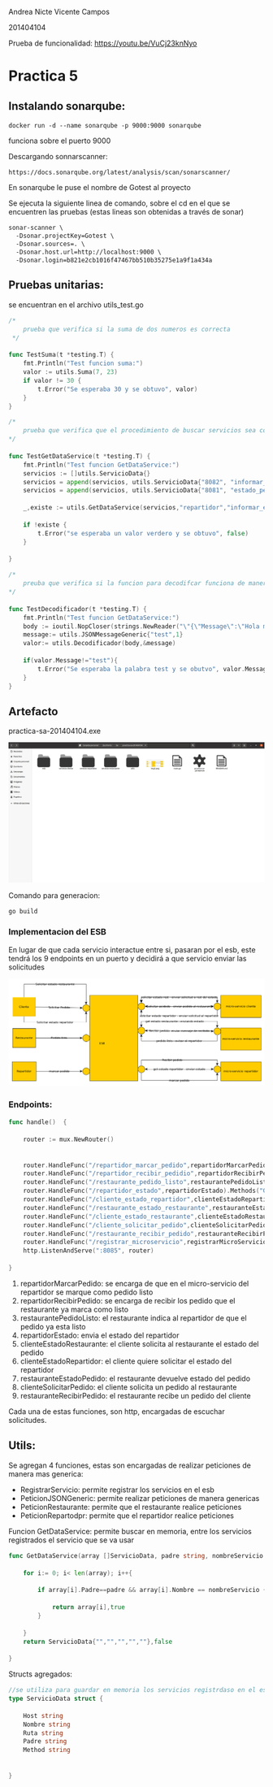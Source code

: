 Andrea Nicte Vicente Campos

201404104



Prueba de funcionalidad: https://youtu.be/VuCj23knNyo

# Practica 5



## Instalando sonarqube:

```
docker run -d --name sonarqube -p 9000:9000 sonarqube
```

funciona sobre el puerto 9000



Descargando sonnarscanner:

```
https://docs.sonarqube.org/latest/analysis/scan/sonarscanner/
```



En sonarqube le puse el nombre de Gotest al proyecto



Se ejecuta la siguiente linea de comando, sobre el cd en el que se encuentren las pruebas (estas lineas son obtenidas a través de sonar)

```
sonar-scanner \
  -Dsonar.projectKey=Gotest \
  -Dsonar.sources=. \
  -Dsonar.host.url=http://localhost:9000 \
  -Dsonar.login=b821e2cb1016f47467bb510b35275e1a9f1a434a
```



## Pruebas unitarias:

se encuentran en el archivo utils_test.go



```go
/*
	prueba que verifica si la suma de dos numeros es correcta
 */

func TestSuma(t *testing.T) {
	fmt.Println("Test funcion suma:")
	valor := utils.Suma(7, 23)
	if valor != 30 {
		t.Error("Se esperaba 30 y se obtuvo", valor)
	}
}
```



```go
/*
	prueba que verifica que el procedimiento de buscar servicios sea correcto
*/

func TestGetDataService(t *testing.T) {
	fmt.Println("Test funcion GetDataService:")
	servicios := []utils.ServicioData{}
	servicios = append(servicios, utils.ServicioData{"8082", "informar_estado_cliente","/informar_estado_cliente","repartidor","GET"})
	servicios = append(servicios, utils.ServicioData{"8081", "estado_pedido","/estado_pedido","restaurante","GET"})

	_,existe := utils.GetDataService(servicios,"repartidor","informar_estado_cliente")

	if !existe {
		t.Error("se esperaba un valor verdero y se obtuvo", false)
	}

}
```

```go
/*
	preuba que verifica si la funcion para decodifcar funciona de manera cocrrecta
*/

func TestDecodificador(t *testing.T) {
	fmt.Println("Test funcion GetDataService:")
	body := ioutil.NopCloser(strings.NewReader("\"{\"Message\":\"Hola mundo\",\"Id\":1}\""))
	message:= utils.JSONMessageGeneric{"test",1}
	valor:= utils.Decodificador(body,&message)

	if(valor.Message!="test"){
		t.Error("Se esperaba la palabra test y se obutvo", valor.Message)
	}
}
```



## Artefacto

practica-sa-201404104.exe

![img2](z-imagenes/img1.png)



Comando para generacion:

```
go build
```



### Implementacion del ESB

En lugar de que cada servicio interactue entre si, pasaran por el esb, este tendrá los 9 endpoints en un puerto y decidirá a que servicio enviar las solicitudes 



![img2](z-imagenes/img2.png)



### Endpoints:

```go
func handle()  {

	router := mux.NewRouter()


	router.HandleFunc("/repartidor_marcar_pedido",repartidorMarcarPedido).Methods("POST")
	router.HandleFunc("/repartidor_recibir_pedidio",repartidorRecibirPedido).Methods("POST")
	router.HandleFunc("/restaurante_pedido_listo",restaurantePedidoListo).Methods("POST")
	router.HandleFunc("/repartidor_estado",repartidorEstado).Methods("GET")
	router.HandleFunc("/cliente_estado_repartidor",clienteEstadoRepartidor).Methods("GET")
	router.HandleFunc("/restaurante_estado_restaurante",restauranteEstadoPedido).Methods("GET")
	router.HandleFunc("/cliente_estado_restaurante",clienteEstadoRestaurante).Methods("GET")
	router.HandleFunc("/cliente_solicitar_pedido",clienteSolicitarPedido).Methods("POST")
	router.HandleFunc("/restaurante_recibir_pedido",restauranteRecibirPedido).Methods("POST")
	router.HandleFunc("/registrar_microservicio",registrarMicroServicio).Methods("POST")
	http.ListenAndServe(":8085", router)

}
```



1. repartidorMarcarPedido: se encarga de que en el micro-servicio del repartidor se marque como pedido listo
2. repartidorRecibirPedido: se encarga de recibir los pedido que el restaurante ya marca como listo
3. restaurantePedidoListo: el restaurante indica al repartidor de que el pedido ya esta listo
4. repartidorEstado: envia el estado del repartidor
5. clienteEstadoRestaurante: el cliente solicita al restaurante el estado del pedido
6. clienteEstadoRepartidor: el cliente quiere solicitar el estado del repartidor
7. restauranteEstadoPedido: el restaurante devuelve estado del pedido
8. clienteSolicitarPedido: el cliente solicita un pedido al restaurante
9. restauranteRecibirPedido: el restaurante recibe un pedido del cliente



Cada una de estas funciones, son http, encargadas de escuchar solicitudes. 



## Utils:

Se agregan 4 funciones, estas son encargadas de realizar peticiones de manera mas generica:

- RegistrarServicio: permite registrar los servicios en el esb
- PeticionJSONGeneric: permite realizar peticiones de manera genericas
- PeticionRestaurante: permite que el restaurante realice peticiones 
- PeticionRepartodpr: permite que el repartidor realice peticiones



Funcion GetDataService: permite buscar en memoria, entre los servicios registrados el servicio que se va usar

```go
func GetDataService(array []ServicioData, padre string, nombreServicio string) (ServicioData, bool){

	for i:= 0; i< len(array); i++{

		if array[i].Padre==padre && array[i].Nombre == nombreServicio {

			return array[i],true
		}

	}
	return ServicioData{"","","","",""},false

}
```



Structs agregados: 

```go
//se utiliza para guardar en memoria los servicios registrdaso en el esb
type ServicioData struct {

	Host string
	Nombre string
	Ruta string
	Padre string
	Method string


}
```

